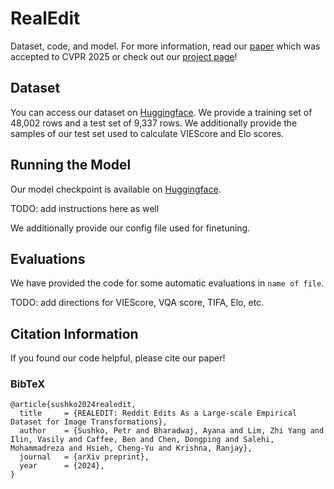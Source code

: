 # RealEdit
Dataset, code, and model. For more information, read our [paper](https://arxiv.org/abs/2502.03629) which was accepted to CVPR 2025 or check out our [project page](https://peter-sushko.github.io/RealEdit/)!

## Dataset
You can access our dataset on [Huggingface](https://huggingface.co/datasets/peter-sushko/RealEdit). We provide a training set of 48,002 rows and a test set of 9,337 rows. We additionally provide the samples of our test set used to calculate VIEScore and Elo scores.

## Running the Model
Our model checkpoint is available on [Huggingface](https://huggingface.co/peter-sushko/RealEdit).  

TODO: add instructions here as well

We additionally provide our config file used for finetuning. 

## Evaluations
We have provided the code for some automatic evaluations in `name of file`.

TODO: add directions for VIEScore, VQA score, TIFA, Elo, etc.

## Citation Information
If you found our code helpful, please cite our paper!
### BibTeX
```
@article{sushko2024realedit,
  title     = {REALEDIT: Reddit Edits As a Large-scale Empirical Dataset for Image Transformations},
  author    = {Sushko, Petr and Bharadwaj, Ayana and Lim, Zhi Yang and Ilin, Vasily and Caffee, Ben and Chen, Dongping and Salehi, Mohammadreza and Hsieh, Cheng-Yu and Krishna, Ranjay},
  journal   = {arXiv preprint},
  year      = {2024},
}
```
